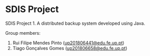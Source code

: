 # SDIS Project

SDIS Project 1. A distributed backup system developed using Java.

Group members:

1. Rui Filipe Mendes Pinto (<up201806441@edu.fe.up.pt>)
2. Tiago Gonçalves Gomes (<up201806658@edu.fe.up.pt>)

